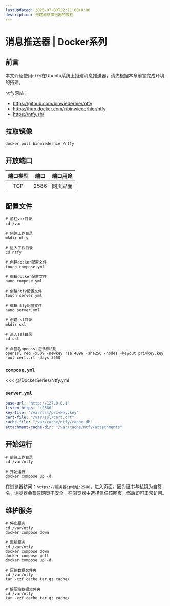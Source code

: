```yaml
---
lastUpdated: 2025-07-09T22:11:00+8:00
description: 搭建消息推送器的教程
---
```


# 消息推送器 | Docker系列

## 前言

本文介绍使用`ntfy`在Ubuntu系统上搭建消息推送器，请先根据本章前言完成环境的搭建。

`ntfy`网站：

- <https://github.com/binwiederhier/ntfy>
- <https://hub.docker.com/r/binwiederhier/ntfy>
- <https://ntfy.sh/>

## 拉取镜像

```shell
docker pull binwiederhier/ntfy
```

## 开放端口

| 端口类型 | 端口  | 端口用途 |
| :------: | :---: | :------: |
|   TCP    | 2586  | 网页界面 |

## 配置文件

```shell
# 前往var目录
cd /var

# 创建工作目录
mkdir ntfy

# 进入工作目录
cd ntfy

# 创建docker配置文件
touch compose.yml

# 编辑docker配置文件
nano compose.yml

# 创建ntfy配置文件
touch server.yml

# 编辑ntfy配置文件
nano server.yml

# 创建ssl目录
mkdir ssl

# 进入ssl目录
cd ssl

# 自签名openssl证书和私钥
openssl req -x509 -newkey rsa:4096 -sha256 -nodes -keyout privkey.key -out cert.crt -days 3650
```

### `compose.yml`

<<< @/DockerSeries/Ntfy.yml

### `server.yml`

```yml
base-url: "http://127.0.0.1"
listen-https: ":2586"
key-file: "/var/ssl/privkey.key"
cert-file: "/var/ssl/cert.crt"
cache-file: "/var/cache/ntfy/cache.db"
attachment-cache-dir: "/var/cache/ntfy/attachments"
```

## 开始运行

```shell
# 前往工作目录
cd /var/ntfy

# 开始运行
docker compose up -d
```

在浏览器访问：`https://服务器ip地址:2586`，进入页面。因为证书与私钥为自签名，浏览器会警告网页不安全，在浏览器中选择信任该网页，然后即可正常访问。

## 维护服务

```shell
# 停止服务
cd /var/ntfy
docker compose down

# 更新服务
cd /var/ntfy
docker compose down
docker compose pull
docker compose up -d

# 压缩数据文件夹
cd /var/ntfy
tar -czf cache.tar.gz cache/

# 解压缩数据文件夹
cd /var/ntfy
tar -xzf cache.tar.gz cache/
```
